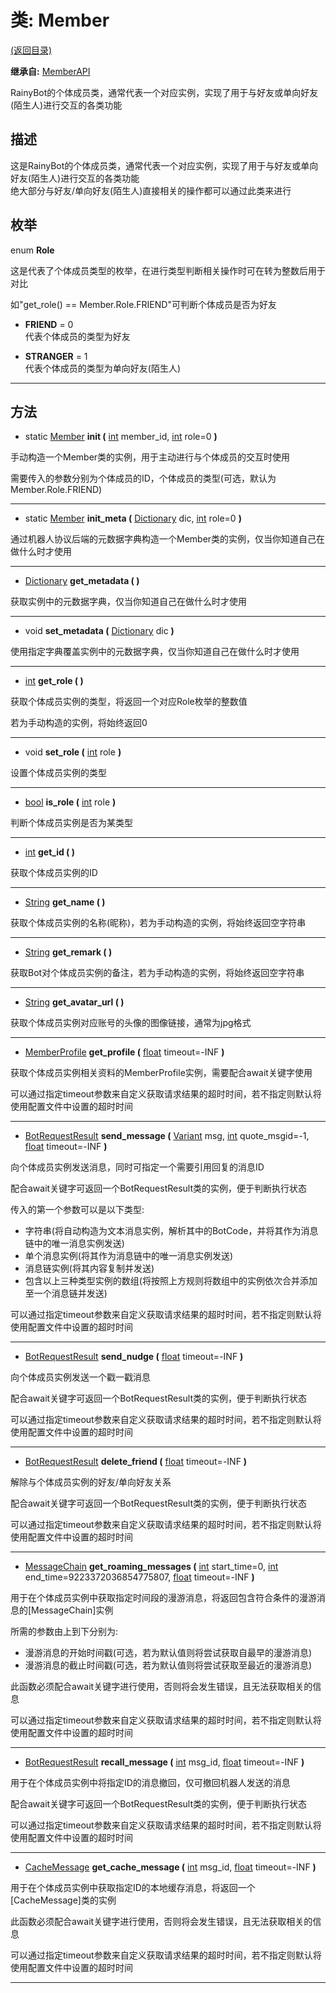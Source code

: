 # 类: Member  
[(返回目录)](README.md)  
  
**继承自:** [MemberAPI](MemberAPI.md)  
  
RainyBot的个体成员类，通常代表一个对应实例，实现了用于与好友或单向好友(陌生人)进行交互的各类功能  
  
## 描述  
  
这是RainyBot的个体成员类，通常代表一个对应实例，实现了用于与好友或单向好友(陌生人)进行交互的各类功能   
绝大部分与好友/单向好友(陌生人)直接相关的操作都可以通过此类来进行  
  
## 枚举  
  
enum **Role**  
  
这是代表了个体成员类型的枚举，在进行类型判断相关操作时可在转为整数后用于对比   
  
如"get_role() == Member.Role.FRIEND"可判断个体成员是否为好友  
  
- **FRIEND** = 0  
代表个体成员的类型为好友  
  
- **STRANGER** = 1  
代表个体成员的类型为单向好友(陌生人)  
  
---  
  
## 方法 
  
- static [Member](Member.md) **init (** [int](https://docs.godotengine.org/en/latest/classes/class_int.html) member_id, [int](https://docs.godotengine.org/en/latest/classes/class_int.html) role=0 **)**  
  
手动构造一个Member类的实例，用于主动进行与个体成员的交互时使用   
  
需要传入的参数分别为个体成员的ID，个体成员的类型(可选，默认为Member.Role.FRIEND)  
  
---  
  
- static [Member](Member.md) **init_meta (** [Dictionary](https://docs.godotengine.org/en/latest/classes/class_dictionary.html) dic, [int](https://docs.godotengine.org/en/latest/classes/class_int.html) role=0 **)**  
  
通过机器人协议后端的元数据字典构造一个Member类的实例，仅当你知道自己在做什么时才使用  
  
---  
  
-  [Dictionary](https://docs.godotengine.org/en/latest/classes/class_dictionary.html) **get_metadata ( )**  
  
获取实例中的元数据字典，仅当你知道自己在做什么时才使用  
  
---  
  
-  void **set_metadata (** [Dictionary](https://docs.godotengine.org/en/latest/classes/class_dictionary.html) dic **)**  
  
使用指定字典覆盖实例中的元数据字典，仅当你知道自己在做什么时才使用  
  
---  
  
-  [int](https://docs.godotengine.org/en/latest/classes/class_int.html) **get_role ( )**  
  
获取个体成员实例的类型，将返回一个对应Role枚举的整数值   
  
若为手动构造的实例，将始终返回0  
  
---  
  
-  void **set_role (** [int](https://docs.godotengine.org/en/latest/classes/class_int.html) role **)**  
  
设置个体成员实例的类型  
  
---  
  
-  [bool](https://docs.godotengine.org/en/latest/classes/class_bool.html) **is_role (** [int](https://docs.godotengine.org/en/latest/classes/class_int.html) role **)**  
  
判断个体成员实例是否为某类型  
  
---  
  
-  [int](https://docs.godotengine.org/en/latest/classes/class_int.html) **get_id ( )**  
  
获取个体成员实例的ID  
  
---  
  
-  [String](https://docs.godotengine.org/en/latest/classes/class_string.html) **get_name ( )**  
  
获取个体成员实例的名称(昵称)，若为手动构造的实例，将始终返回空字符串  
  
---  
  
-  [String](https://docs.godotengine.org/en/latest/classes/class_string.html) **get_remark ( )**  
  
获取Bot对个体成员实例的备注，若为手动构造的实例，将始终返回空字符串  
  
---  
  
-  [String](https://docs.godotengine.org/en/latest/classes/class_string.html) **get_avatar_url ( )**  
  
获取个体成员实例对应账号的头像的图像链接，通常为jpg格式  
  
---  
  
-  [MemberProfile](MemberProfile.md) **get_profile (** [float](https://docs.godotengine.org/en/latest/classes/class_float.html) timeout=-INF **)**  
  
获取个体成员实例相关资料的MemberProfile实例，需要配合await关键字使用   
  
可以通过指定timeout参数来自定义获取请求结果的超时时间，若不指定则默认将使用配置文件中设置的超时时间  
  
---  
  
-  [BotRequestResult](BotRequestResult.md) **send_message (** [Variant](https://docs.godotengine.org/en/latest/classes/class_variant.html) msg, [int](https://docs.godotengine.org/en/latest/classes/class_int.html) quote_msgid=-1, [float](https://docs.godotengine.org/en/latest/classes/class_float.html) timeout=-INF **)**  
  
向个体成员实例发送消息，同时可指定一个需要引用回复的消息ID   
  
配合await关键字可返回一个BotRequestResult类的实例，便于判断执行状态   
  
传入的第一个参数可以是以下类型:   
- 字符串(将自动构造为文本消息实例，解析其中的BotCode，并将其作为消息链中的唯一消息实例发送)   
- 单个消息实例(将其作为消息链中的唯一消息实例发送)   
- 消息链实例(将其内容复制并发送)   
- 包含以上三种类型实例的数组(将按照上方规则将数组中的实例依次合并添加至一个消息链并发送)   
  
可以通过指定timeout参数来自定义获取请求结果的超时时间，若不指定则默认将使用配置文件中设置的超时时间  
  
---  
  
-  [BotRequestResult](BotRequestResult.md) **send_nudge (** [float](https://docs.godotengine.org/en/latest/classes/class_float.html) timeout=-INF **)**  
  
向个体成员实例发送一个戳一戳消息   
  
配合await关键字可返回一个BotRequestResult类的实例，便于判断执行状态   
  
可以通过指定timeout参数来自定义获取请求结果的超时时间，若不指定则默认将使用配置文件中设置的超时时间  
  
---  
  
-  [BotRequestResult](BotRequestResult.md) **delete_friend (** [float](https://docs.godotengine.org/en/latest/classes/class_float.html) timeout=-INF **)**  
  
解除与个体成员实例的好友/单向好友关系   
  
配合await关键字可返回一个BotRequestResult类的实例，便于判断执行状态   
  
可以通过指定timeout参数来自定义获取请求结果的超时时间，若不指定则默认将使用配置文件中设置的超时时间  
  
---  
  
-  [MessageChain](MessageChain.md) **get_roaming_messages (** [int](https://docs.godotengine.org/en/latest/classes/class_int.html) start_time=0, [int](https://docs.godotengine.org/en/latest/classes/class_int.html) end_time=9223372036854775807, [float](https://docs.godotengine.org/en/latest/classes/class_float.html) timeout=-INF **)**  
  
用于在个体成员实例中获取指定时间段的漫游消息，将返回包含符合条件的漫游消息的[MessageChain]实例   
  
所需的参数由上到下分别为:   
- 漫游消息的开始时间戳(可选，若为默认值则将尝试获取自最早的漫游消息)   
- 漫游消息的截止时间戳(可选，若为默认值则将尝试获取至最近的漫游消息)   
  
此函数必须配合await关键字进行使用，否则将会发生错误，且无法获取相关的信息   
  
可以通过指定timeout参数来自定义获取请求结果的超时时间，若不指定则默认将使用配置文件中设置的超时时间  
  
---  
  
-  [BotRequestResult](BotRequestResult.md) **recall_message (** [int](https://docs.godotengine.org/en/latest/classes/class_int.html) msg_id, [float](https://docs.godotengine.org/en/latest/classes/class_float.html) timeout=-INF **)**  
  
用于在个体成员实例中将指定ID的消息撤回，仅可撤回机器人发送的消息   
  
配合await关键字可返回一个BotRequestResult类的实例，便于判断执行状态   
  
可以通过指定timeout参数来自定义获取请求结果的超时时间，若不指定则默认将使用配置文件中设置的超时时间  
  
---  
  
-  [CacheMessage](CacheMessage.md) **get_cache_message (** [int](https://docs.godotengine.org/en/latest/classes/class_int.html) msg_id, [float](https://docs.godotengine.org/en/latest/classes/class_float.html) timeout=-INF **)**  
  
用于在个体成员实例中获取指定ID的本地缓存消息，将返回一个[CacheMessage]类的实例   
  
此函数必须配合await关键字进行使用，否则将会发生错误，且无法获取相关的信息   
  
可以通过指定timeout参数来自定义获取请求结果的超时时间，若不指定则默认将使用配置文件中设置的超时时间  
  
---  
  

